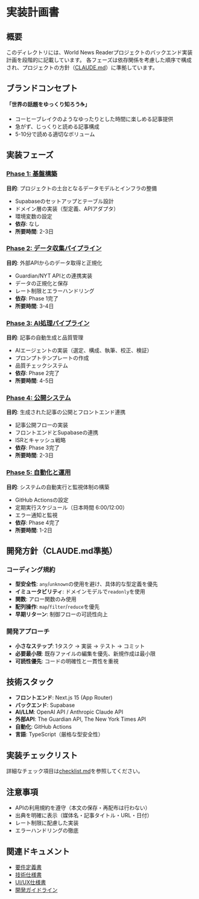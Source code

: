 # 実装計画書

## 概要
このディレクトリには、World News Readerプロジェクトのバックエンド実装計画を段階的に記載しています。
各フェーズは依存関係を考慮した順序で構成され、プロジェクトの方針（[CLAUDE.md](../../CLAUDE.md)）に準拠しています。

## ブランドコンセプト
**「世界の話題をゆっくり知ろう☕️」**
- コーヒーブレイクのようなゆったりとした時間に楽しめる記事提供
- 急がず、じっくりと読める記事構成
- 5-10分で読める適切なボリューム

## 実装フェーズ

### [Phase 1: 基盤構築](./phase-1-foundation.md)
**目的**: プロジェクトの土台となるデータモデルとインフラの整備
- Supabaseのセットアップとテーブル設計
- ドメイン層の実装（型定義、APIアダプタ）
- 環境変数の設定
- **依存**: なし
- **所要時間**: 2-3日

### [Phase 2: データ収集パイプライン](./phase-2-data-collection.md)
**目的**: 外部APIからのデータ取得と正規化
- Guardian/NYT APIとの連携実装
- データの正規化と保存
- レート制限とエラーハンドリング
- **依存**: Phase 1完了
- **所要時間**: 3-4日

### [Phase 3: AI処理パイプライン](./phase-3-ai-processing.md)
**目的**: 記事の自動生成と品質管理
- AIエージェントの実装（選定、構成、執筆、校正、検証）
- プロンプトテンプレートの作成
- 品質チェックシステム
- **依存**: Phase 2完了
- **所要時間**: 4-5日

### [Phase 4: 公開システム](./phase-4-publishing.md)
**目的**: 生成された記事の公開とフロントエンド連携
- 記事公開フローの実装
- フロントエンドとSupabaseの連携
- ISRとキャッシュ戦略
- **依存**: Phase 3完了
- **所要時間**: 2-3日

### [Phase 5: 自動化と運用](./phase-5-automation.md)
**目的**: システムの自動実行と監視体制の構築
- GitHub Actionsの設定
- 定期実行スケジュール（日本時間 6:00/12:00）
- エラー通知と監視
- **依存**: Phase 4完了
- **所要時間**: 1-2日

## 開発方針（CLAUDE.md準拠）

### コーディング規約
- **型安全性**: `any`/`unknown`の使用を避け、具体的な型定義を優先
- **イミュータビリティ**: ドメインモデルで`readonly`を使用
- **関数**: アロー関数のみ使用
- **配列操作**: `map`/`filter`/`reduce`を優先
- **早期リターン**: 制御フローの可読性向上

### 開発アプローチ
- **小さなステップ**: 1タスク → 実装 → テスト → コミット
- **必要最小限**: 既存ファイルの編集を優先、新規作成は最小限
- **可読性優先**: コードの明確性と一貫性を重視

## 技術スタック
- **フロントエンド**: Next.js 15 (App Router)
- **バックエンド**: Supabase
- **AI/LLM**: OpenAI API / Anthropic Claude API
- **外部API**: The Guardian API, The New York Times API
- **自動化**: GitHub Actions
- **言語**: TypeScript（厳格な型安全性）

## 実装チェックリスト
詳細なチェック項目は[checklist.md](./checklist.md)を参照してください。

## 注意事項
- APIの利用規約を遵守（本文の保存・再配布は行わない）
- 出典を明確に表示（媒体名・記事タイトル・URL・日付）
- レート制限に配慮した実装
- エラーハンドリングの徹底

## 関連ドキュメント
- [要件定義書](../requirement-spec.md)
- [技術仕様書](../tech-spec.md)
- [UI/UX仕様書](../ui-spec.md)
- [開発ガイドライン](../../CLAUDE.md)